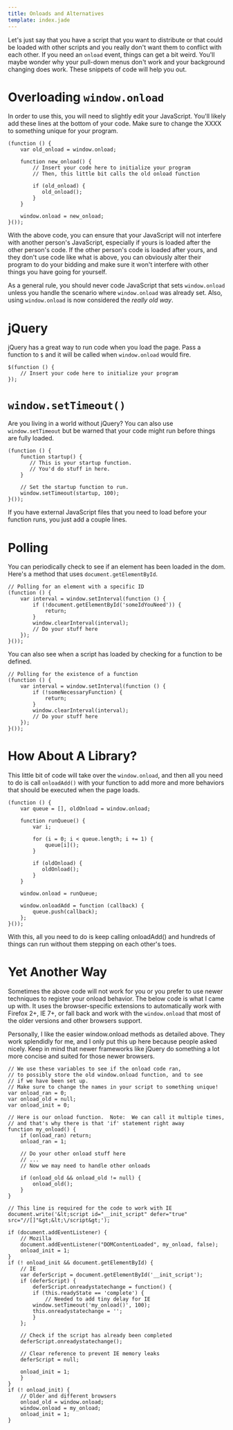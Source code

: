 ```yaml
---
title: Onloads and Alternatives
template: index.jade
---
```

Let's just say that you have a script that you want to distribute or that could be loaded with other scripts and you really don't want them to conflict with each other.  If you need an `onload` event, things can get a bit weird.  You'll maybe wonder why your pull-down menus don't work and your background changing does work.  These snippets of code will help you out.

Overloading `window.onload`
===========================
In order to use this, you will need to slightly edit your JavaScript.  You'll likely add these lines at the bottom of your code.  Make sure to change the XXXX to something unique for your program.

    (function () {
        var old_onload = window.onload;
        
        function new_onload() {
            // Insert your code here to initialize your program
            // Then, this little bit calls the old onload function
    
            if (old_onload) {
               old_onload();
            }
        }
    
        window.onload = new_onload;
    }());


With the above code, you can ensure that your JavaScript will not interfere with another person's JavaScript, especially if yours is loaded after the other person's code.  If the other person's code is loaded after yours, and they don't use code like what is above, you can obviously alter their program to do your bidding and make sure it won't interfere with other things you have going for yourself.

As a general rule, you should never code JavaScript that sets `window.onload` unless you handle the scenario where `window.onload` was already set.  Also, using `window.onload` is now considered the *really old way*.


jQuery
======

jQuery has a great way to run code when you load the page.  Pass a function to `$` and it will be called when `window.onload` would fire.

    $(function () {
        // Insert your code here to initialize your program
    });


`window.setTimeout()`
=====================

Are you living in a world without jQuery?  You can also use `window.setTimeout` but be warned that your code might run before things are fully loaded.

    (function () {
        function startup() {
           // This is your startup function.
           // You'd do stuff in here.
        }
        
        // Set the startup function to run.
        window.setTimeout(startup, 100);
    }());


If you have external JavaScript files that you need to load before your
function runs, you just add a couple lines.

Polling
=======

You can periodically check to see if an element has been loaded in the dom.  Here's a method that uses `document.getElementById`.

    // Polling for an element with a specific ID
    (function () {
        var interval = window.setInterval(function () {
            if (!document.getElementById('someIdYouNeed')) {
                return;
            }
            window.clearInterval(interval);
            // Do your stuff here
        });
    }());

You can also see when a script has loaded by checking for a function to be defined.

    // Polling for the existence of a function
    (function () {
        var interval = window.setInterval(function () {
            if (!someNecessaryFunction) {
                return;
            }
            window.clearInterval(interval);
            // Do your stuff here
        });
    }());


How About A Library?
====================

This little bit of code will take over the `window.onload`, and then all you need to do is call `onloadAdd()` with your function to add more and more behaviors that should be executed when the page loads.

    (function () {
        var queue = [], oldOnload = window.onload;
                
        function runQueue() {
            var i;
            
            for (i = 0; i < queue.length; i += 1) {
                queue[i]();
            }
            
            if (oldOnload) {
               oldOnload();
            }
        }
    
        window.onload = runQueue;
        
        window.onloadAdd = function (callback) {
            queue.push(callback);
        };
    }());

With this, all you need to do is keep calling onloadAdd() and hundreds of things can run without them stepping on each other's toes.

Yet Another Way
===============

Sometimes the above code will not work for you or you prefer to use newer techniques to register your onload behavior.  The below code is what I came up with.  It uses the browser-specific extensions to automatically work with Firefox 2+, IE 7+, or fall back and work with the `window.onload` that most of the older versions and other browsers support.

Personally, I like the easier window.onload methods as detailed above.  They work splendidly for me, and I only put this up here because people asked nicely.  Keep in mind that newer frameworks like jQuery do something a lot more concise and suited for those newer browsers.

    // We use these variables to see if the onload code ran,
    // to possibly store the old window.onload function, and to see
    // if we have been set up.
    // Make sure to change the names in your script to something unique!
    var onload_ran = 0;
    var onload_old = null;
    var onload_init = 0;
    
    // Here is our onload function.  Note:  We can call it multiple times,
    // and that's why there is that 'if' statement right away
    function my_onload() {
        if (onload_ran) return;
        onload_ran = 1;
        
        // Do your other onload stuff here
        // ...
        // Now we may need to handle other onloads
        
        if (onload_old && onload_old != null) {
            onload_old();
        }
    }
    
    // This line is required for the code to work with IE
    document.write('&lt;script id="__init_script" defer="true" src="//[]"&gt;&lt;\/script&gt;');
    
    if (document.addEventListener) {
        // Mozilla
        document.addEventListener("DOMContentLoaded", my_onload, false);
        onload_init = 1;
    }
    if (! onload_init && document.getElementById) {
        // IE
        var deferScript = document.getElementById('__init_script');
        if (deferScript) {
            deferScript.onreadystatechange = function() {
            if (this.readyState == 'complete') {
                // Needed to add tiny delay for IE
            window.setTimeout('my_onload()', 100);
            this.onreadystatechange = '';
            }
        };
        
        // Check if the script has already been completed
        deferScript.onreadystatechange();
        
        // Clear reference to prevent IE memory leaks
        deferScript = null;
        
        onload_init = 1;
        }
    }
    if (! onload_init) {
        // Older and different browsers
        onload_old = window.onload;
        window.onload = my_onload;
        onload_init = 1;
    }
